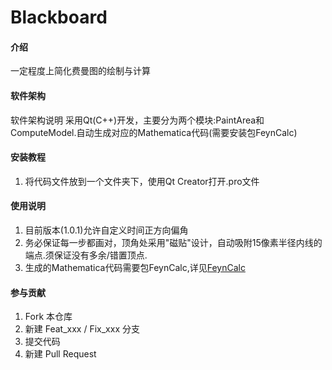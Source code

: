 # Blackboard

#### 介绍
一定程度上简化费曼图的绘制与计算

#### 软件架构
软件架构说明
采用Qt(C++)开发，主要分为两个模块:PaintArea和ComputeModel.自动生成对应的Mathematica代码(需要安装包FeynCalc)

#### 安装教程

1.  将代码文件放到一个文件夹下，使用Qt Creator打开.pro文件

#### 使用说明

1.  目前版本(1.0.1)允许自定义时间正方向偏角
2.  务必保证每一步都画对，顶角处采用"磁贴"设计，自动吸附15像素半径内线的端点.须保证没有多余/错置顶点.
3.  生成的Mathematica代码需要包FeynCalc,详见[FeynCalc](https://feyncalc.github.io/)

#### 参与贡献

1.  Fork 本仓库
2.  新建 Feat_xxx / Fix_xxx 分支
3.  提交代码
4.  新建 Pull Request
